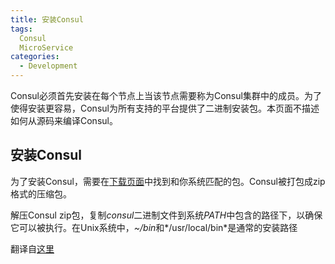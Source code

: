 ```yaml
---
title: 安装Consul
tags:
  Consul
  MicroService
categories:
  - Development
---
```


Consul必须首先安装在每个节点上当该节点需要称为Consul集群中的成员。为了使得安装更容易，Consul为所有支持的平台提供了二进制安装包。本页面不描述如何从源码来编译Consul。

## 安装Consul

为了安装Consul，需要在[下载页面](https://www.consul.io/downloads.html)中找到和你系统匹配的包。Consul被打包成zip格式的压缩包。

解压Consul zip包，复制*consul*二进制文件到系统*PATH*中包含的路径下，以确保它可以被执行。在Unix系统中，*~/bin*和*/usr/local/bin*是通常的安装路径

翻译自[这里](https://www.consul.io/intro/getting-started/install.html)